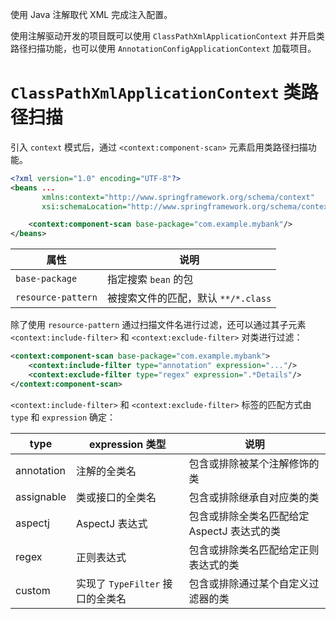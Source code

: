 使用 Java 注解取代 XML 完成注入配置。

使用注解驱动开发的项目既可以使用 `ClassPathXmlApplicationContext` 并开启类路径扫描功能，也可以使用 `AnnotationConfigApplicationContext` 加载项目。

# `ClassPathXmlApplicationContext` 类路径扫描

引入 `context` 模式后，通过 `<context:component-scan>` 元素启用类路径扫描功能。

```xml
<?xml version="1.0" encoding="UTF-8"?>
<beans ...
       xmlns:context="http://www.springframework.org/schema/context"
       xsi:schemaLocation="http://www.springframework.org/schema/context http://www.springframework.org/schema/context/spring-context.xsd ...">

    <context:component-scan base-package="com.example.mybank"/>
</beans>
```

|属性|说明|
| ------| ---------------------------|
|`base-package`|指定搜索 `bean` 的包|
|`resource-pattern`|被搜索文件的匹配，默认 `**/*.class`|

除了使用 `resource-pattern` 通过扫描文件名进行过滤，还可以通过其子元素 `<context:include-filter>` 和 `<context:exclude-filter>` 对类进行过滤：

```xml
<context:component-scan base-package="com.example.mybank">
    <context:include-filter type="annotation" expression="..."/>
    <context:exclude-filter type="regex" expression=".*Details"/>
</context:component-scan>
```

`<context:include-filter>` 和 `<context:exclude-filter>` 标签的匹配方式由 `type` 和 `expression` 确定：

|type|expression 类型|说明|
| ------------| ------------------------| ---------------------------------------------|
|annotation|注解的全类名|包含或排除被某个注解修饰的类|
|assignable|类或接口的全类名|包含或排除继承自对应类的类|
|aspectj|AspectJ 表达式|包含或排除全类名匹配给定 AspectJ 表达式的类|
|regex|正则表达式|包含或排除类名匹配给定正则表达式的类|
|custom|实现了 `TypeFilter` 接口的全类名|包含或排除通过某个自定义过滤器的类|
